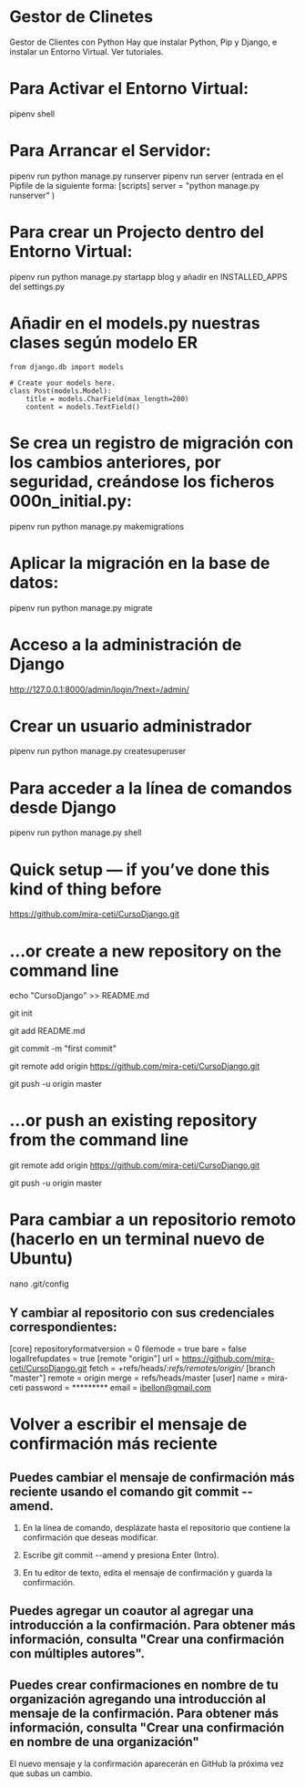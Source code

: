 # Gestor de Clinetes
Gestor de Clientes con Python
Hay que instalar Python, Pip y Django, e instalar un Entorno Virtual. 
Ver tutoriales.

# Para Activar el Entorno Virtual:
pipenv shell

# Para Arrancar el Servidor: 
pipenv run python manage.py runserver
pipenv run server (entrada en el Pipfile de la siguiente forma:
    [scripts]
    server = "python manage.py runserver"
)

# Para crear un Projecto dentro del Entorno Virtual:
 pipenv run python manage.py startapp blog
 y añadir en INSTALLED_APPS del settings.py

# Añadir en el models.py nuestras clases según modelo ER
    from django.db import models

    # Create your models here.
    class Post(models.Model):
        title = models.CharField(max_length=200)
        content = models.TextField()
# Se crea un registro de migración con los cambios anteriores, por seguridad, creándose los ficheros 000n_initial.py:
 pipenv run python manage.py makemigrations

# Aplicar la migración en la base de datos:
 pipenv run python manage.py migrate

# Acceso a la administración de Django
http://127.0.0.1:8000/admin/login/?next=/admin/

# Crear un usuario administrador
pipenv run python manage.py createsuperuser

# Para acceder a la línea de comandos desde Django
pipenv run python manage.py shell

# Quick setup — if you’ve done this kind of thing before

https://github.com/mira-ceti/CursoDjango.git

# …or create a new repository on the command line

echo "CursoDjango" >> README.md

git init

git add README.md

git commit -m "first commit"

git remote add origin https://github.com/mira-ceti/CursoDjango.git

git push -u origin master


# …or push an existing repository from the command line
           
git remote add origin https://github.com/mira-ceti/CursoDjango.git

git push -u origin master

# Para cambiar a un repositorio remoto (hacerlo en un terminal nuevo de Ubuntu)
nano .git/config
## Y cambiar al repositorio con sus credenciales correspondientes:
[core]
        repositoryformatversion = 0
        filemode = true
        bare = false
        logallrefupdates = true
[remote "origin"]
        url = https://github.com/mira-ceti/CursoDjango.git
        fetch = +refs/heads/*:refs/remotes/origin/*
[branch "master"]
        remote = origin
        merge = refs/heads/master
[user]
        name = mira-ceti
        password = *********
        email = ibellon@gmail.com

# Volver a escribir el mensaje de confirmación más reciente
## Puedes cambiar el mensaje de confirmación más reciente usando el comando git commit --amend.

1. En la línea de comando, desplázate hasta el repositorio que contiene la confirmación que deseas modificar.

2. Escribe git commit --amend y presiona Enter (Intro).

3. En tu editor de texto, edita el mensaje de confirmación y guarda la confirmación.

## Puedes agregar un coautor al agregar una introducción a la confirmación. Para obtener más información, consulta "Crear una confirmación con múltiples autores".

## Puedes crear confirmaciones en nombre de tu organización agregando una introducción al mensaje de la confirmación. Para obtener más información, consulta "Crear una confirmación en nombre de una organización"

El nuevo mensaje y la confirmación aparecerán en GitHub la próxima vez que subas un cambio.

